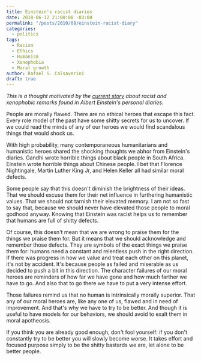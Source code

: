 ```yaml
---
title: Einstein's racist diaries
date: 2018-06-12 21:00:00 -03:00
permalink: "/posts/2010/08/einstein-racist-diary"
categories:
  - politics
tags:
  - Racism
  - Ethics
  - Humanism
  - Xenophobia
  - Moral growth
author: Rafael S. Calsaverini
draft: true
---
```


_This is a thought motivated by the [current story](https://www.theguardian.com/books/2018/jun/12/einsteins-travel-diaries-reveal-shocking-xenophobia) about racist and xenophobic remarks found in Albert Einstein's personal diaries._

People are morally flawed. There are no ethical heroes that escape this fact. Every role model of the past have some shitty secrets for us to uncover. If we could read the minds of any of our heroes we would find scandalous things that would shock us.

With high probability, many contemporaneous humanitarians and humanistic heroes shared the shocking thoughts we abhor from Einstein's diaries. Gandhi wrote horrible things about black people in South Africa. Einstein wrote horrible things about Chinese people. I bet that Florence Nightingale, Martin Luther King Jr, and Helen Keller all had similar moral defects.

Some people say that this doesn't diminish the brightness of their ideas. That we should excuse them for their net influence in furthering humanistic values. That we should not tarnish their elevated memory. I am not so fast to say that, because we should never have elevated those people to moral godhood anyway. Knowing that Einstein was racist helps us to remember that humans are full of shitty defects.

Of course, this doesn't mean that we are wrong to praise them for the things we praise them for. But it means that we should acknowledge and remember those defects. They are symbols of the exact things we praise them for: humans need a constant and relentless push in the right direction. If there was progress in how we value and treat each other on this planet, it's not by accident. It's because people as failed and miserable as us decided to push a bit in this direction. The character failures of our moral heroes are reminders of how far we have gone and how much farther we have to go. And also that to go there we have to put a very intense effort.

Those failures remind us that no human is intrinsically morally superior. That any of our moral heroes are, like any one of us, flawed and in need of improvement. And that's why we have to try to be better. And though it is useful to have models for our behaviors, we should avoid to exalt them in moral apotheosis.

If you think you are already good enough, don't fool yourself: if you don't constantly try to be better you will slowly become worse. It takes effort and focused purpose simply to be the shitty bastards we are, let alone to be better people.
